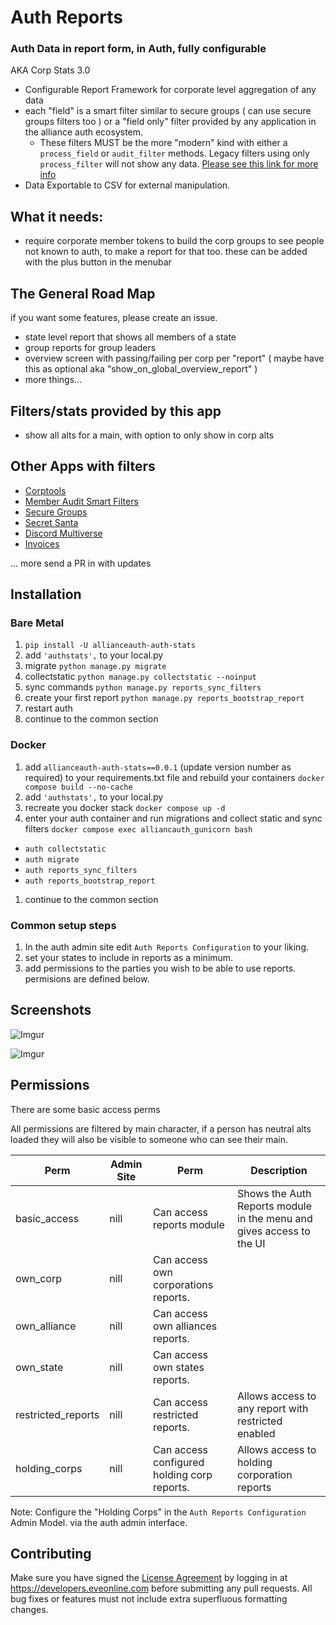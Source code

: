# Auth Reports

### Auth Data in report form, in Auth, fully configurable

AKA Corp Stats 3.0

- Configurable Report Framework for corporate level aggregation of any data
- each "field" is a smart filter similar to secure groups ( can use secure groups filters too ) or a "field only" filter provided by any application in the alliance auth ecosystem.
  - These filters MUST be the more "modern" kind with either a `process_field` or `audit_filter` methods. Legacy filters using only `process_filter` will not show any data. [Please see this link for more info](https://github.com/Solar-Helix-Independent-Transport/allianceauth-secure-groups/blob/main/THRID_PARTY.md)
- Data Exportable to CSV for external manipulation.

## What it needs:

- require corporate member tokens to build the corp groups to see people not known to auth, to make a report for that too. these can be added with the plus button in the menubar

## The General Road Map

if you want some features, please create an issue.

- state level report that shows all members of a state
- group reports for group leaders
- overview screen with passing/failing per corp per "report" ( maybe have this as optional aka "show_on_global_overview_report" )
- more things...

## Filters/stats provided by this app

- show all alts for a main, with option to only show in corp alts

## Other Apps with filters

- [Corptools](https://github.com/Solar-Helix-Independent-Transport/allianceauth-corp-tools?tab=readme-ov-file#corptools)
- [Member Audit Smart Filters](https://github.com/ppfeufer/aa-ma-securegroups)
- [Secure Groups](https://github.com/Solar-Helix-Independent-Transport/allianceauth-secure-groups)
- [Secret Santa](https://gitlab.com/tactical-supremacy/aa-secret-santa)
- [Discord Multiverse](https://github.com/Solar-Helix-Independent-Transport/allianceauth-discord-multiverse)
- [Invoices](https://github.com/Solar-Helix-Independent-Transport/allianceauth-invoice-manager)

... more send a PR in with updates

## Installation

### Bare Metal

1. `pip install -U allianceauth-auth-stats`
1. add `'authstats',` to your local.py
1. migrate `python manage.py migrate`
1. collectstatic `python manage.py collectstatic --noinput`
1. sync commands `python manage.py reports_sync_filters`
1. create your first report `python manage.py reports_bootstrap_report`
1. restart auth
1. continue to the common section

### Docker

1. add `allianceauth-auth-stats==0.0.1` (update version number as required) to your requirements.txt file and rebuild your containers `docker compose build --no-cache`
1. add `'authstats',` to your local.py
1. recreate you docker stack `docker compose up -d`
1. enter your auth container and run migrations and collect static and sync filters `docker compose exec alliancauth_gunicorn bash`

- `auth collectstatic`
- `auth migrate`
- `auth reports_sync_filters`
- `auth reports_bootstrap_report`

1. continue to the common section

### Common setup steps

1. In the auth admin site edit `Auth Reports Configuration` to your liking.
1. set your states to include in reports as a minimum.
1. add permissions to the parties you wish to be able to use reports. permisions are defined below.

## Screenshots

![Imgur](https://i.imgur.com/FhCpfMC.png)

![Imgur](https://i.imgur.com/MCV0zWX.png)

## Permissions

There are some basic access perms

All permissions are filtered by main character, if a person has neutral alts loaded they will also be visible to someone who can see their main.

| Perm               | Admin Site | Perm                                        | Description                                                          |
| ------------------ | ---------- | ------------------------------------------- | -------------------------------------------------------------------- |
| basic_access       | nill       | Can access reports module                   | Shows the Auth Reports module in the menu and gives access to the UI |
| own_corp           | nill       | Can access own corporations reports.        |                                                                      |
| own_alliance       | nill       | Can access own alliances reports.           |                                                                      |
| own_state          | nill       | Can access own states reports.              |                                                                      |
| restricted_reports | nill       | Can access restricted reports.              | Allows access to any report with restricted enabled                  |
| holding_corps      | nill       | Can access configured holding corp reports. | Allows access to holding corporation reports                         |

Note: Configure the "Holding Corps" in the `Auth Reports Configuration` Admin Model. via the auth admin interface.

## Contributing

Make sure you have signed the [License Agreement](https://developers.eveonline.com/resource/license-agreement) by logging in at https://developers.eveonline.com before submitting any pull requests. All bug fixes or features must not include extra superfluous formatting changes.
